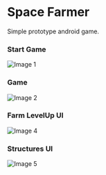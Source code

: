 # Space Farmer

Simple prototype android game.

### Start Game

![Image 1](https://drive.google.com/uc?export=view&id=1k5LkyP-gKpTCfTXSvdSUOVXxYR1w2j8o)

### Game

![Image 2](https://drive.google.com/uc?export=view&id=1_9VmkqTwJJt5QntQZnrLE1W27CR6-LyE)


### Farm LevelUp UI

![Image 4 ](https://drive.google.com/uc?export=view&id=1ewJNk3Pk3pN1FGbBSYgV7ny4IILvn0Oh)


### Structures UI 

![Image 5](https://drive.google.com/uc?export=view&id=1j-kpfHZ_oYTNPCuW6UDXwf4gunuK7oBO)

